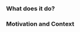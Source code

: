 <!--- Provide a general summary of your changes in the Title above -->

### What does it do?
<!--- Describe your changes in detail -->

### Motivation and Context
<!--- Why is this change required? What problem does it solve? -->
<!--- If it fixes an open issue, please link to the issue here with #<issue_id>. -->
